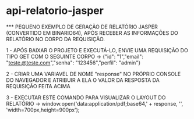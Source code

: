 # api-relatorio-jasper

*** PEQUENO EXEMPLO DE GERAÇÃO DE RELATÓRIO JASPER (CONVERTIDO EM BINARIO64), APÓS RECEBER AS INFORMAÇÕES DO RELATÓRIO NO CORPO DA REQUISIÇÃO.

1 - APÓS BAIXAR O PROJETO E EXECUTÁ-LO, ENVIE UMA REQUISIÇÃO DO TIPO GET COM O SEGUINTE CORPO -> {"id": "1","email": "teste.@teste.com","senha": "123456","perfil": "admin"}

2 - CRIAR UMA VARIAVEL DE NOME "response" NO PRÓPRIO CONSOLE DO NAVEGADOR E ATRIBUIR A ELA O VALOR DA RESPOSTA DA REQUISIÇÃO FEITA ACIMA

3 - EXECUTAR ESTE COMANDO PARA VISUALIZAR O LAYOUT DO RELATÓRIO -> window.open('data:application/pdf;base64,' + response, '', 'width=700px,height=900px');

